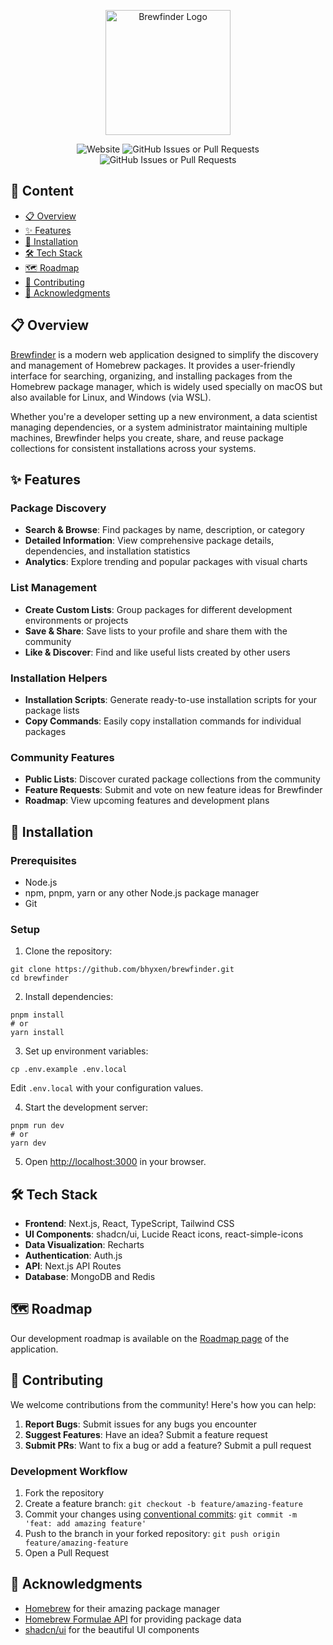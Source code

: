 <p align="center">
  <a href="https://brewfinder.app/">
    <img src="https://github.com/user-attachments/assets/5a55107b-02ee-4cd1-886a-c8d4720d2742" alt="Brewfinder Logo" width="200">
  </a>
</p>

<p align="center">
  <img alt="Website" src="https://img.shields.io/website?url=https%3A%2F%2Fwww.brewfinder.app&style=for-the-badge">
  <img alt="GitHub Issues or Pull Requests" src="https://img.shields.io/github/issues/bhyxen/brewfinder?style=for-the-badge">
  <img alt="GitHub Issues or Pull Requests" src="https://img.shields.io/github/issues-pr/bhyxen/brewfinder?style=for-the-badge">
</p>

## 📎 Content

<!-- TOC start (generated with https://github.com/derlin/bitdowntoc) -->

- [📋 Overview](#-overview)
- [✨ Features](#-features)
- [🚀 Installation](#-installation)
- [🛠️ Tech Stack](#-tech-stack)
- [🗺️ Roadmap](#-roadmap)
- [👥 Contributing](#-contributing)
- [🙏 Acknowledgments](#-acknowledgments)

<!-- TOC end -->

## 📋 Overview

[Brewfinder](https://www.brewfinder.app) is a modern web application designed to simplify the discovery and management of Homebrew packages. It provides a user-friendly interface for searching, organizing, and installing packages from the Homebrew package manager, which is widely used specially on macOS but also available for Linux, and Windows (via WSL).

Whether you're a developer setting up a new environment, a data scientist managing dependencies, or a system administrator maintaining multiple machines, Brewfinder helps you create, share, and reuse package collections for consistent installations across your systems.

## ✨ Features

### Package Discovery

- **Search & Browse**: Find packages by name, description, or category
- **Detailed Information**: View comprehensive package details, dependencies, and installation statistics
- **Analytics**: Explore trending and popular packages with visual charts


### List Management

- **Create Custom Lists**: Group packages for different development environments or projects
- **Save & Share**: Save lists to your profile and share them with the community
- **Like & Discover**: Find and like useful lists created by other users


### Installation Helpers

- **Installation Scripts**: Generate ready-to-use installation scripts for your package lists
- **Copy Commands**: Easily copy installation commands for individual packages


### Community Features

- **Public Lists**: Discover curated package collections from the community
- **Feature Requests**: Submit and vote on new feature ideas for Brewfinder
- **Roadmap**: View upcoming features and development plans

## 🚀 Installation

### Prerequisites

- Node.js
- npm, pnpm, yarn or any other Node.js package manager
- Git


### Setup

1. Clone the repository:


```shellscript
git clone https://github.com/bhyxen/brewfinder.git
cd brewfinder
```

2. Install dependencies:


```shellscript
pnpm install
# or
yarn install
```

3. Set up environment variables:


```shellscript
cp .env.example .env.local
```

Edit `.env.local` with your configuration values.

4. Start the development server:


```shellscript
pnpm run dev
# or
yarn dev
```

5. Open [http://localhost:3000](http://localhost:3000) in your browser.

## 🛠️ Tech Stack

- **Frontend**: Next.js, React, TypeScript, Tailwind CSS
- **UI Components**: shadcn/ui, Lucide React icons, react-simple-icons
- **Data Visualization**: Recharts
- **Authentication**: Auth.js
- **API**: Next.js API Routes
- **Database**: MongoDB and Redis

## 🗺️ Roadmap

Our development roadmap is available on the [Roadmap page](https://www.brewfinder.app/roadmap) of the application.

## 👥 Contributing

We welcome contributions from the community! Here's how you can help:

1. **Report Bugs**: Submit issues for any bugs you encounter
2. **Suggest Features**: Have an idea? Submit a feature request
3. **Submit PRs**: Want to fix a bug or add a feature? Submit a pull request


### Development Workflow

1. Fork the repository
2. Create a feature branch: `git checkout -b feature/amazing-feature`
3. Commit your changes using [conventional commits](https://www.conventionalcommits.org/en/v1.0.0/): `git commit -m 'feat: add amazing feature'`
4. Push to the branch in your forked repository: `git push origin feature/amazing-feature`
5. Open a Pull Request

## 🙏 Acknowledgments

- [Homebrew](https://brew.sh/) for their amazing package manager
- [Homebrew Formulae API](https://formulae.brew.sh/api/) for providing package data
- [shadcn/ui](https://ui.shadcn.com/) for the beautiful UI components